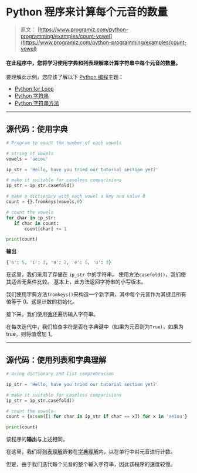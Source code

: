 # Python 程序来计算每个元音的数量

> 原文： [https://www.programiz.com/python-programming/examples/count-vowel](https://www.programiz.com/python-programming/examples/count-vowel)

#### 在此程序中，您将学习使用字典和列表理解来计算字符串中每个元音的数量。

要理解此示例，您应该了解以下 [Python 编程](/python-programming "Python tutorial")主题：

*   [Python for Loop](/python-programming/for-loop)
*   [Python 字符串](/python-programming/string)
*   [Python 字符串方法](/python-programming/strings-method)

* * *

## 源代码：使用字典

```py
# Program to count the number of each vowels

# string of vowels
vowels = 'aeiou'

ip_str = 'Hello, have you tried our tutorial section yet?'

# make it suitable for caseless comparisions
ip_str = ip_str.casefold()

# make a dictionary with each vowel a key and value 0
count = {}.fromkeys(vowels,0)

# count the vowels
for char in ip_str:
   if char in count:
       count[char] += 1

print(count) 
```

**输出**

```py
{'o': 5, 'i': 3, 'a': 2, 'e': 5, 'u': 3}

```

在这里，我们采用了存储在 `ip_str` 中的字符串。 使用方法`casefold()`，我们使其适合无条件比较。 基本上，此方法返回字符串的小写版本。

我们使用字典方法`fromkeys()`来构造一个新字典，其中每个元音作为其键且所有值等于 0。这是计数的初始化。

接下来，我们使用[循环](/python-programming/for-loop "Python for loop")遍历输入字符串。

在每次迭代中，我们检查字符是否在字典键中（如果为元音则为`True`），如果为 true，则将值增加 1。

* * *

## 源代码：使用列表和字典理解

```py
# Using dictionary and list comprehension

ip_str = 'Hello, have you tried our tutorial section yet?'

# make it suitable for caseless comparisions
ip_str = ip_str.casefold()

# count the vowels
count = {x:sum([1 for char in ip_str if char == x]) for x in 'aeiou'}

print(count) 
```

该程序的**输出**与上述相同。

在这里，我们将[列表理解](/python-programming/list)嵌套在[字典理解](/python-programming/dictionary "Dictionary in Python")内，以在单行中对元音进行计数。

但是，由于我们迭代每个元音的整个输入字符串，因此该程序的速度较慢。